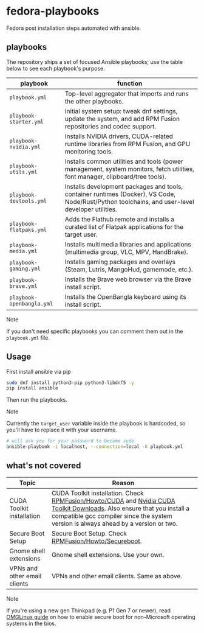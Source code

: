 # fedora-playbooks

Fedora post installation steps automated with ansible.

## playbooks

The repository ships a set of focused Ansible playbooks; use the table below to see each playbook's purpose.

| playbook | function |
|---|---|
| `playbook.yml` | Top-level aggregator that imports and runs the other playbooks. |
| `playbook-starter.yml` | Initial system setup: tweak dnf settings, update the system, and add RPM Fusion repositories and codec support. |
| `playbook-nvidia.yml` | Installs NVIDIA drivers, CUDA-related runtime libraries from RPM Fusion, and GPU monitoring tools. |
| `playbook-utils.yml` | Installs common utilities and tools (power management, system monitors, fetch utilities, font manager, clipboard/tree tools). |
| `playbook-devtools.yml` | Installs development packages and tools, container runtimes (Docker), VS Code, Node/Rust/Python toolchains, and user-level developer utilities. |
| `playbook-flatpaks.yml` | Adds the Flathub remote and installs a curated list of Flatpak applications for the target user. |
| `playbook-media.yml` | Installs multimedia libraries and applications (multimedia group, VLC, MPV, HandBrake). |
| `playbook-gaming.yml` | Installs gaming packages and overlays (Steam, Lutris, MangoHud, gamemode, etc.). |
| `playbook-brave.yml` | Installs the Brave web browser via the Brave install script. |
| `playbook-openbangla.yml` | Installs the OpenBangla keyboard using its install script. |

> [!NOTE]
> If you don't need specific playbooks you can comment them out in the `playbook.yml` file.

## Usage

First install ansible via pip

```bash
sudo dnf install python3-pip python3-libdnf5 -y
pip install ansible
````

Then run the playbooks.

> [!NOTE]
> Currently the `target_user` variable inside the playbook is hardcoded, 
> so you'll have to replace it with your username.

```bash
# will ask you for your password to become sudo
ansible-playbook -i localhost, --connection=local -K playbook.yml
```

## what's not covered

| Topic | Reason |
|---|---|
| CUDA Toolkit installation | CUDA Toolkit installation. Check [RPMFusion/Howto/CUDA](https://rpmfusion.org/Howto/CUDA) and [Nvidia CUDA Toolkit Downloads](https://developer.nvidia.com/cuda-downloads). Also ensure that you install a compatible gcc compiler since the system version is always ahead by a version or two. |
| Secure Boot Setup | Secure Boot Setup. Check [RPMFusion/Howto/Secureboot](https://rpmfusion.org/Howto/Secure%20Boot). |
| Gnome shell extensions | Gnome shell extensions. Use your own. |
| VPNs and other email clients | VPNs and other email clients. Same as above. |

> [!NOTE]
> If you're using a new gen Thinkpad (e.g. P1 Gen 7 or newer), read [OMGLinux guide](https://www.omglinux.com/boot-linux-modern-lenovo-thinkpads-bios-setting/) on how to enable secure boot for non-Microsoft operating systems in the bios.
